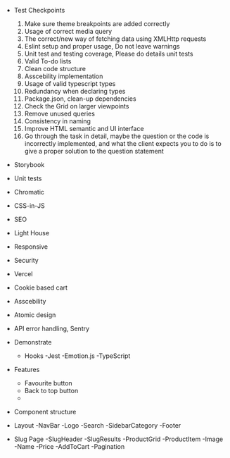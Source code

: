 - Test Checkpoints
    1. Make sure theme breakpoints are added correctly
    2. Usage of correct media query
    3. The correct/new way of fetching data using XMLHttp requests
    4. Eslint setup and proper usage, Do not leave warnings
    5. Unit test and testing coverage, Please do details unit tests
    6. Valid To-do lists
    7. Clean code structure
    8. Asscebility implementation
    9. Usage of valid typescript types
    10. Redundancy when declaring types
    11. Package.json, clean-up dependencies
    12. Check the Grid on larger viewpoints
    13. Remove unused queries
    14. Consistency in naming
    15. Improve HTML semantic and UI interface
    16. Go through the task in detail, maybe the question or the code is incorrectly implemented,
    and what the client expects you to do is to give a proper solution to the question
    statement

- Storybook
- Unit tests
- Chromatic
- CSS-in-JS
- SEO
- Light House
- Responsive
- Security
- Vercel
- Cookie based cart
- Asscebility
- Atomic design
- API error handling, Sentry

- Demonstrate
    - Hooks
    -Jest
    -Emotion.js
    -TypeScript

- Features
    - Favourite button
    - Back to top button
    -

- Component structure
- Layout
    -NavBar
        -Logo
        -Search
    -SidebarCategory
    -Footer
- Slug Page
    -SlugHeader
    -SlugResults
        -ProductGrid
            -ProductItem
                -Image
                -Name
                -Price
                -AddToCart
        -Pagination